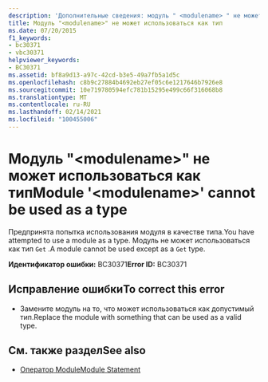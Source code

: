 ```yaml
---
description: 'Дополнительные сведения: модуль " <modulename> " не может использоваться как тип'
title: Модуль "<modulename>" не может использоваться как тип
ms.date: 07/20/2015
f1_keywords:
- bc30371
- vbc30371
helpviewer_keywords:
- BC30371
ms.assetid: bf8a9d13-a97c-42cd-b3e5-49a7fb5a1d5c
ms.openlocfilehash: c8b9c27884b4692eb27ef05c6e1217646b7926e8
ms.sourcegitcommit: 10e719780594efc781b15295e499c66f316068b8
ms.translationtype: MT
ms.contentlocale: ru-RU
ms.lasthandoff: 02/14/2021
ms.locfileid: "100455006"
---
```

# <a name="module-modulename-cannot-be-used-as-a-type"></a><span data-ttu-id="1034c-103">Модуль "\<modulename>" не может использоваться как тип</span><span class="sxs-lookup"><span data-stu-id="1034c-103">Module '\<modulename>' cannot be used as a type</span></span>

<span data-ttu-id="1034c-104">Предпринята попытка использования модуля в качестве типа.</span><span class="sxs-lookup"><span data-stu-id="1034c-104">You have attempted to use a module as a type.</span></span> <span data-ttu-id="1034c-105">Модуль не может использоваться как тип `Get` .</span><span class="sxs-lookup"><span data-stu-id="1034c-105">A module cannot be used except as a `Get` type.</span></span>  
  
 <span data-ttu-id="1034c-106">**Идентификатор ошибки:** BC30371</span><span class="sxs-lookup"><span data-stu-id="1034c-106">**Error ID:** BC30371</span></span>  
  
## <a name="to-correct-this-error"></a><span data-ttu-id="1034c-107">Исправление ошибки</span><span class="sxs-lookup"><span data-stu-id="1034c-107">To correct this error</span></span>  
  
- <span data-ttu-id="1034c-108">Замените модуль на то, что может использоваться как допустимый тип.</span><span class="sxs-lookup"><span data-stu-id="1034c-108">Replace the module with something that can be used as a valid type.</span></span>  
  
## <a name="see-also"></a><span data-ttu-id="1034c-109">См. также раздел</span><span class="sxs-lookup"><span data-stu-id="1034c-109">See also</span></span>

- [<span data-ttu-id="1034c-110">Оператор Module</span><span class="sxs-lookup"><span data-stu-id="1034c-110">Module Statement</span></span>](../language-reference/statements/module-statement.md)
